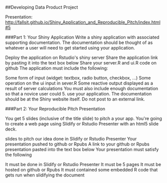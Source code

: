 ##Developing Data Product Project

Presentation: http://fallsit.github.io/Shiny_Application_and_Reproducible_Pitch/index.html#5

###Part 1: Your Shiny Application
Write a shiny application with associated supporting documentation. The documentation should be thought of as whatever a user will need to get started using your application.

Deploy the application on Rstudio's shiny server
Share the application link by pasting it into the text box below
Share your server.R and ui.R code on github
The application must include the following:

Some form of input (widget: textbox, radio button, checkbox, ...)
Some operation on the ui input in sever.R
Some reactive output displayed as a result of server calculations
You must also include enough documentation so that a novice user could 5. use your application.
The documentation should be at the Shiny website itself. Do not post to an external link.

###Part 2: Your Reproducible Pitch Presentation

You get 5 slides (inclusive of the title slide) to pitch a your app. You're going to create a web page using Slidify or Rstudio Presenter with an html5 slide deck.

slides to pitch our idea done in Slidify or Rstudio Presenter
Your presentation pushed to github or Rpubs
A link to your github or Rpubs presentation pasted into the text box below
Your presentation must satisfy the following

It must be done in Slidify or Rstudio Presenter
It must be 5 pages
It must be hosted on github or Rpubs
It must contained some embedded R code that gets run when slidifying the document
